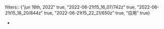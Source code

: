 filters:: {"jun 16th, 2022" true, "2022-06-21t15_16_07/742z" true, "2022-06-21t15_18_20/844z" true, "2022-06-21t15_22_21/650z" true, "应用" true}

-